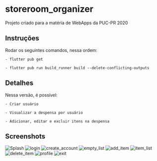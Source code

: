# storeroom_organizer

Projeto criado para a matéria de WebApps da PUC-PR 2020

## Instruções

Rodar os seguintes comandos, nessa ordem:
    
    - flutter pub get
    
    - flutter pub run build_runner build --delete-conflicting-outputs

## Detalhes

Nessa versão, é possível:

    - Criar usuário
    
    - Visualizar a despensa por usuário
    
    - Adicionar, editar e excluir itens na despensa

## Screenshots

![Splash](screenshots/splash.png)
![login](screenshots/login.png)
![create_account](screenshots/create_account.png)
![empty_list](screenshots/empty_list.png)
![add_item](screenshots/add_item.png)
![item_list](screenshots/item_list.png)
![delete_item](screenshots/delete_item.png)
![profile](screenshots/profile.png)
![exit](screenshots/exit.png)
